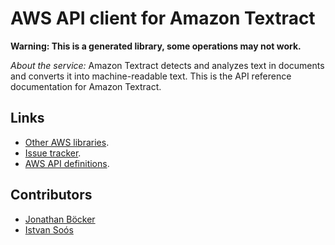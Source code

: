 # AWS API client for Amazon Textract

**Warning: This is a generated library, some operations may not work.**

*About the service:*
Amazon Textract detects and analyzes text in documents and converts it into
machine-readable text. This is the API reference documentation for Amazon
Textract.

## Links

- [Other AWS libraries](https://github.com/agilord/aws_client/tree/master/generated).
- [Issue tracker](https://github.com/agilord/aws_client/issues).
- [AWS API definitions](https://github.com/aws/aws-sdk-js/tree/master/apis).

## Contributors

- [Jonathan Böcker](https://github.com/Schwusch)
- [Istvan Soós](https://github.com/isoos)

